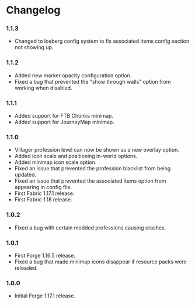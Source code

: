 # Changelog

### 1.1.3
- Changed to Iceberg config system to fix associated items config section not showing up.

### 1.1.2
- Added new marker opacity configuration option.
- Fixed a bug that prevented the "show through walls" option from working when disabled.

### 1.1.1
- Added support for FTB Chunks minimap.
- Added support for JourneyMap minimap.

### 1.1.0
- Villager profession level can now be shown as a new overlay option.
- Added icon scale and positioning in-world options.
- Added minimap icon scale option.
- Fixed an issue that prevented the profession blacklist from being updated.
- Fixed an issue that prevented the associated items option from appearing in config file.
- First Fabric 1.17.1 release.
- First Fabric 1.18 release.

### 1.0.2
- Fixed a bug with certain modded professions causing crashes.

### 1.0.1
- First Forge 1.16.5 release.
- Fixed a bug that made minimap icons disappear if resource packs were reloaded.

### 1.0.0
- Initial Forge 1.17.1 release.